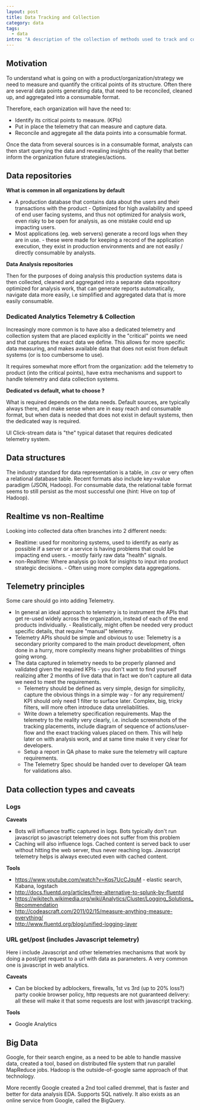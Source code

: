 ```yaml
---
layout: post
title: Data Tracking and Collection
category: data
tags:
  - data
intro: "A description of the collection of methods used to track and collect data for analysis"
---
```


## Motivation

To understand what is going on with a product/organization/strategy we need to measure and quantify the critical points of its structure. 
Often there are several data points generating data, that need to be reconciled, cleaned up, and aggregated into a consumable format.

Therefore, each organization will have the need to:

- Identify its critical points to measure. (KPIs)
- Put in place the telemetry that can measure and capture data.
- Reconcile and aggregate all the data points into a consumable format.

Once the data from several sources is in a consumable format, analysts can then start querying the data and revealing insights of the reality that better inform the organization future strategies/actions.

## Data repositories

**What is common in all organizations by default**

- A production database that contains data about the users and their transactions with the product - Optimized for high availability and speed of end user facing systems, and thus not optimized for analysis work, even risky to be open for analysis, as one mistake could end up impacting users.
- Most applications (eg. web servers) generate a record logs when they are in use. - these were made for keeping a record of the application execution, they exist in production environments and are not easily / directly consumable by analysts.


**Data Analysis repositories**

Then for the purposes of doing analysis this production systems data is then collected, cleaned and aggregated into a separate data repository optimized for analysis work, that can generate reports automatically, navigate data more easily, i.e simplified and aggregated data that is more easily consumable.


### Dedicated Analytics Telemetry & Collection

Increasingly more common is to have also a dedicated telemetry and collection system that are placed explicitly in the "critical" points we need and that captures the exact data we define.
This allows for more specific data measuring, and makes available data that does not exist from default systems (or is too cumbersome to use). 

It requires somewhat more effort from the organization: add the telemetry to product (into the critical points), have extra mechanisms and support to handle telemetry and data collection systems.


**Dedicated vs default, what to choose ?**

What is required depends on the data needs. Default sources, are typically always there, and make sense when are in easy reach and consumable format, but when data is needed that does not exist in default systems, then the dedicated way is required.

UI Click-stream data is "the" typical dataset that requires dedicated telemetry system.


## Data structures

The industry standard for data representation is a table, in .csv or very often a relational database table. Recent formats also include key->value paradigm (JSON, Hadoop).
For consumable data, the relational table format seems to still persist as the most successful one (hint: Hive on top of Hadoop).


## Realtime vs non-Realtime

Looking into collected data often branches into 2 different needs:

- Realtime: used for monitoring systems, used to identify as early as possible if a server or a service is having problems that could be impacting end users. - mostly fairly raw data "health" signals.
- non-Realtime: Where analysis go look for insights to input into product strategic decisions. - Often using more complex data aggregations.


## Telemetry principles

Some care should go into adding Telemetry.

- In general an ideal approach to telemetry is to instrument the APIs that get re-used widely across the organization, instead of each of the end products individually. - Realistically, might often be needed very product specific details, that require "manual" telemetry.
- Telemetry APIs should be simple and obvious to use: Telemetry is a secondary priority compared to the main product development, often done in a hurry, more complexity means higher probabilities of things going wrong.
- The data captured in telemetry needs to be properly planned and validated given the required KPIs - you don't want to find yourself realizing after 2 months of live data that in fact we don't capture all data we need to meet the requirements.
    - Telemetry should be defined as very simple, design for simplicity, capture the obvious things in a simple way - for any requirement/ KPI should only need 1 filter to surface later. Complex, big, tricky filters, will more often introduce data unreliabilities.
    - Write down a telemetry specification requirements. Map the telemetry to the reality very clearly, i.e. include screenshots of the tracking placements, include diagram of sequence of actions/user-flow and the exact tracking values placed on them. This will help later on with analysis work, and at same time make it very clear for developers.
   - Setup a report in QA phase to make sure the telemetry will capture requirements.
   - The Telemetry Spec should be handed over to developer QA team for validations also.


## Data collection types and caveats

### Logs

**Caveats** 

- Bots will influence traffic captured in logs. Bots typically don't run javascript so javascript telemetry does not suffer from this problem
- Caching will also influence logs. Cached content is served back to user without hitting the web server, thus never reaching logs. Javascript telemetry helps is always executed even with cached content.

**Tools**

- https://www.youtube.com/watch?v=Kqs7UcCJquM - elastic search, Kabana, logstach
- http://docs.fluentd.org/articles/free-alternative-to-splunk-by-fluentd
- https://wikitech.wikimedia.org/wiki/Analytics/Cluster/Logging_Solutions_Recommendation
- http://codeascraft.com/2011/02/15/measure-anything-measure-everything/
- http://www.fluentd.org/blog/unified-logging-layer


### URL get/post (includes Javascript telemetry)

Here i include Javascript and other telemetries mechanisms that work by doing a post/get request to a url with data as parameters.
A very common one is javascript in web analytics.

**Caveats** 

- Can be blocked by adblockers, firewalls, 1st vs 3rd (up to 20% loss?) party cookie browser policy, http requests are not guaranteed delivery: all these will make it that some requests are lost with javascript tracking.

**Tools**

- Google Analytics








## Big Data

Google, for their search engine, as a need to be able to handle massive data, created a tool, based on distributed file system that run parallel MapReduce jobs. 
Hadoop is the outside-of-google same approach of that technology.

More recently Google created a 2nd tool called dremmel, that is faster and better for data analysis EDA. Supports SQL natively.
It also exists as an online service from Google, called the BigQuery.







